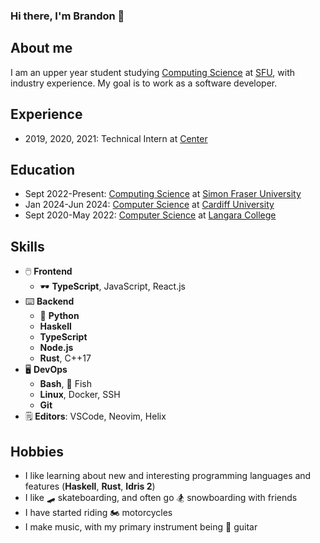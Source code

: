 ### Hi there, I'm Brandon 👋

## About me
I am an upper year student studying [Computing Science][sfu_cmpt] at [SFU][sfu], with industry experience. My goal is to work as a software developer.

## Experience
* 2019, 2020, 2021: Technical Intern at [Center][cent]

## Education
* Sept 2022-Present: [Computing Science][sfu_cmpt] at [Simon Fraser University][sfu]
* Jan 2024-Jun 2024: [Computer Science][cardiff_cmpt] at [Cardiff University][cardiff]
* Sept 2020-May 2022: [Computer Science][lang_cmpt] at [Langara College][lang]

[cardiff]: https://www.cardiff.ac.uk
[cardiff_cmpt]: https://www.cardiff.ac.uk/study/undergraduate/subjects/computer-science
[sfu]: https://www.sfu.ca
[sfu_cmpt]: https://www.sfu.ca/computing.html
[lang_cmpt]: https://langara.ca/programs-and-courses/programs/computer-science
[lang]: https://langara.ca
[cent]: https://getcenter.com

## Skills 
* :computer_mouse: **Frontend**
  * :dark_sunglasses: **TypeScript**, JavaScript, React.js
* :keyboard: **Backend**
  * :snake: **Python**
  * **Haskell**
  * **TypeScript**
  * **Node.js**
  * **Rust**, C++17
* :desktop_computer: **DevOps**
  * **Bash**, :tropical_fish: Fish
  * **Linux**, Docker, SSH
  * **Git**
* :spiral_notepad: **Editors**: VSCode, Neovim, Helix

## Hobbies
* I like learning about new and interesting programming languages and features (**Haskell**, **Rust**, **Idris 2**)
* I like :skateboard: skateboarding, and often go :snowboarder: snowboarding with friends
* I have started riding :motorcycle: motorcycles
* I make music, with my primary instrument being :guitar: guitar
